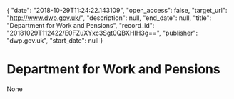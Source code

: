 {
  "date": "2018-10-29T11:24:22.143109", 
  "open_access": false, 
  "target_url": "http://www.dwp.gov.uk/", 
  "description": null, 
  "end_date": null, 
  "title": "Department for Work and Pensions", 
  "record_id": "20181029T112422/E0FZuXYxc3Sgt0QBXHIH3g==", 
  "publisher": "dwp.gov.uk", 
  "start_date": null
}

# Department for Work and Pensions

None
